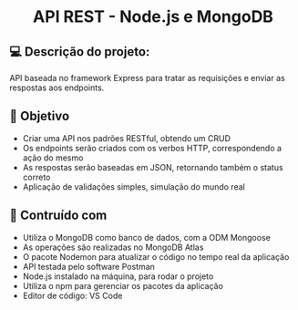 <h1 align="center"> API REST - Node.js e MongoDB </h1>

## :computer: Descrição do projeto:

API baseada no framework Express para tratar as requisições e enviar as respostas aos endpoints.

## :rocket: Objetivo

- Criar uma API nos padrões RESTful, obtendo um CRUD
- Os endpoints serão criados com os verbos HTTP, correspondendo a ação do mesmo
- As respostas serão baseadas em JSON, retornando também o status correto
- Aplicação de validações simples, simulação do mundo real

## :wrench:  Contruído com

- Utiliza o MongoDB como banco de dados, com a ODM Mongoose
- As operações são  realizadas no  MongoDB Atlas
- O pacote Nodemon para atualizar o código no tempo real da aplicação
- API testada pelo software Postman
- Node.js instalado na máquina, para rodar o projeto 
- Utiliza o npm para gerenciar os pacotes da aplicação
- Editor de código: VS Code




